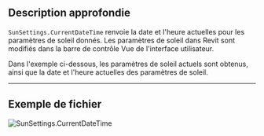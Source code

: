 ## Description approfondie
`SunSettings.CurrentDateTime` renvoie la date et l'heure actuelles pour les paramètres de soleil donnés. Les paramètres de soleil dans Revit sont modifiés dans la barre de contrôle Vue de l'interface utilisateur.

Dans l'exemple ci-dessous, les paramètres de soleil actuels sont obtenus, ainsi que la date et l'heure actuelles des paramètres de soleil.
___
## Exemple de fichier

![SunSettings.CurrentDateTime](./Revit.Elements.SunSettings.CurrentDateTime_img.jpg)
